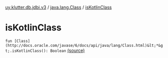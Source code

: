 [uy.klutter.db.jdbi.v3](../index.md) / [java.lang.Class](index.md) / [isKotlinClass](.)


# isKotlinClass
`fun [Class](http://docs.oracle.com/javase/6/docs/api/java/lang/Class.html)&lt;*&gt;.isKotlinClass(): Boolean` [(source)](https://github.com/kohesive/klutter/blob/master/db-jdbi-v3-jdk8/src/main/kotlin/uy/klutter/db/jdbi/v3/Extensions.kt#L12)


